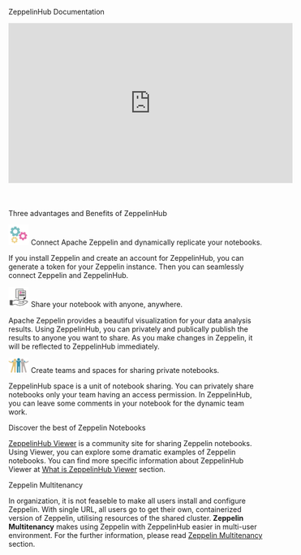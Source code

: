 <!--<center><a href="https://www.zeppelinhub.com"><img src="img/zeppelinhub_logo.png" height="50%" width="50%"></a></center>
<br />
-->
<font class="header-font">ZeppelinHub Documentation</font>
<center><iframe width="560" height="315" src="https://www.youtube.com/embed/lKoan-fNYc8" frameborder="0" allowfullscreen></iframe></center>

<br/><br/>
<font class="middle-font">Three advantages and Benefits of ZeppelinHub</font>

<img src="img/connect.png" height="8%" width="8%"><font class="image-font"> Connect Apache Zeppelin and dynamically replicate your notebooks.</font>

If you install Zeppelin and create an account for ZeppelinHub, you can generate a token for your Zeppelin instance. Then you can seamlessly connect Zeppelin and ZeppelinHub.

<img src="img/share.png" height="8%" width="8%"><font class="image-font"> Share your notebook with anyone, anywhere.</font>

Apache Zeppelin provides a beautiful visualization for your data analysis results. Using ZeppelinHub, you can privately and publically publish the results to anyone you want to share. As you make changes in Zeppelin, it will be reflected to ZeppelinHub immediately.

<img src="img/collaborate.png" height="8%" width="8%"><font class="image-font"> Create teams and spaces for sharing private notebooks.</font>

ZeppelinHub space is a unit of notebook sharing. You can privately share notebooks only your team having an access permission. In ZeppelinHub, you can leave some comments in your notebook for the dynamic team work.
 
<font class="middle-font">Discover the best of Zeppelin Notebooks</font>

[ZeppelinHub Viewer](https://www.zeppelinhub.com/viewer) is a community site for sharing Zeppelin notebooks. Using Viewer, you can explore some dramatic examples of Zeppelin notebooks. You can find more specific information about ZeppelinHub Viewer at [What is ZeppelinHub Viewer](zeppelinhub_viewer.md) section.

<font class="middle-font">Zeppelin Multitenancy</font>

In organization, it is not feaseble to make all users install and configure Zeppelin. With single URL, all users go to get their own, containerized version of Zeppelin, utilising resources of the shared cluster.
**Zeppelin Multitenancy** makes using Zeppelin with ZeppelinHub easier in multi-user environment. For the further information, please read [Zeppelin Multitenancy](zeppelin_multitenancy.md) section.